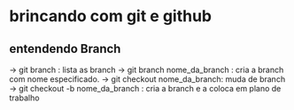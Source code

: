# brincando com git e github

## entendendo Branch
-> git branch : lista as branch 
-> git branch nome_da_branch : cria a branch com nome especificado.
-> git checkout nome_da_branch: muda de branch
-> git checkout -b nome_da_branch : cria a branch e a coloca em plano de trabalho
